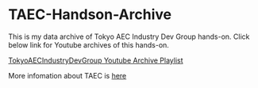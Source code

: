 # TAEC-Handson-Archive

This is my data archive of Tokyo AEC Industry Dev Group hands-on.
Click below link for Youtube archives of this hands-on.

[TokyoAECIndustryDevGroup Youtube Archive Playlist](https://www.youtube.com/playlist?list=PLS_0rcb3IAjQ5b6_54jkmWo2NRFfF2qHi)

More infomation about TAEC is [here](https://www.meetup.com/ja-JP/Tokyo-AEC-Industry-Dev-Group/)
